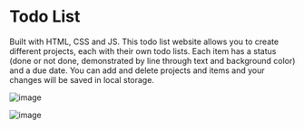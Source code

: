 # Todo List

Built with HTML, CSS and JS. This todo list website allows you to create different projects, each with their own todo lists.
Each item has a status (done or not done, demonstrated by line through text and background color) and a due date.
You can add and delete projects and items and your changes will be saved in local storage.

![image](https://user-images.githubusercontent.com/78992816/154666547-c82d4d7d-70da-4c2d-965b-70bba6396f47.png)

![image](https://user-images.githubusercontent.com/78992816/154666726-6a7bdbcb-32ca-4038-933b-c5a413244f0b.png)
